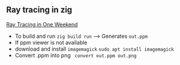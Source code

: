 ## Ray tracing  in zig

[Ray Tracing in One Weekend](https://raytracing.github.io/books/RayTracingInOneWeekend.html)
- To build and run
```zig build run``` --> Generates `out.ppm`
- If ppm viewer is not available 
- download and install `imagemagick` 
  ```sudo apt install imagemagick ```
- Convert .ppm into png 
   ``` convert out.ppm out.png```

